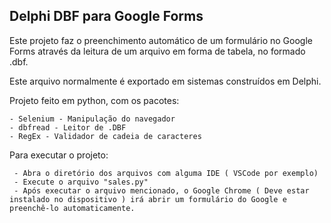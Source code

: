 ## Delphi DBF para Google Forms

Este projeto faz o preenchimento automático de um formulário no Google Forms através da leitura de um arquivo em forma de tabela, no formado .dbf.

Este arquivo normalmente é exportado em sistemas construídos em Delphi.

Projeto feito em python, com os pacotes:

    - Selenium - Manipulação do navegador
    - dbfread - Leitor de .DBF
    - RegEx - Validador de cadeia de caracteres


Para executar o projeto: 

     - Abra o diretório dos arquivos com alguma IDE ( VSCode por exemplo)
     - Execute o arquivo "sales.py"
     - Após executar o arquivo mencionado, o Google Chrome ( Deve estar instalado no dispositivo ) irá abrir um formulário do Google e preenchê-lo automaticamente.
